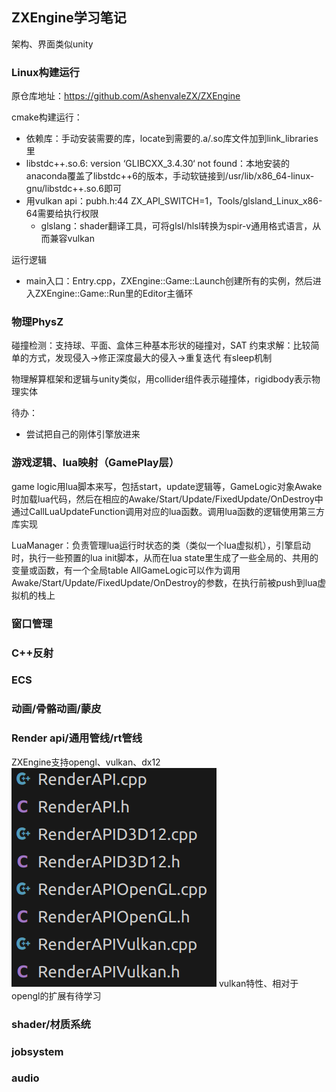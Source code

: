## ZXEngine学习笔记

架构、界面类似unity

### Linux构建运行
原仓库地址：https://github.com/AshenvaleZX/ZXEngine

cmake构建运行：
- 依赖库：手动安装需要的库，locate到需要的.a/.so库文件加到link_libraries里
- libstdc++.so.6: version ‘GLIBCXX_3.4.30‘ not found：本地安装的anaconda覆盖了libstdc++6的版本，手动软链接到/usr/lib/x86_64-linux-gnu/libstdc++.so.6即可
- 用vulkan api：pubh.h:44 ZX_API_SWITCH=1，Tools/glsland_Linux_x86-64需要给执行权限
    - glslang：shader翻译工具，可将glsl/hlsl转换为spir-v通用格式语言，从而兼容vulkan

运行逻辑
- main入口：Entry.cpp，ZXEngine::Game::Launch创建所有的实例，然后进入ZXEngine::Game::Run里的Editor主循环

### 物理PhysZ
碰撞检测：支持球、平面、盒体三种基本形状的碰撞对，SAT
约束求解：比较简单的方式，发现侵入->修正深度最大的侵入->重复迭代
有sleep机制

物理解算框架和逻辑与unity类似，用collider组件表示碰撞体，rigidbody表示物理实体

待办：
- 尝试把自己的刚体引擎放进来

### 游戏逻辑、lua映射（GamePlay层）
game logic用lua脚本来写，包括start，update逻辑等，GameLogic对象Awake时加载lua代码，然后在相应的Awake/Start/Update/FixedUpdate/OnDestroy中通过CallLuaUpdateFunction调用对应的lua函数。调用lua函数的逻辑使用第三方库实现

LuaManager：负责管理lua运行时状态的类（类似一个lua虚拟机），引擎启动时，执行一些预置的lua init脚本，从而在lua state里生成了一些全局的、共用的变量或函数，有一个全局table AllGameLogic可以作为调用Awake/Start/Update/FixedUpdate/OnDestroy的参数，在执行前被push到lua虚拟机的栈上

### 窗口管理

### C++反射

### ECS

### 动画/骨骼动画/蒙皮

### Render api/通用管线/rt管线
ZXEngine支持opengl、vulkan、dx12
![](./render_api.png)
vulkan特性、相对于opengl的扩展有待学习

### shader/材质系统

### jobsystem

### audio